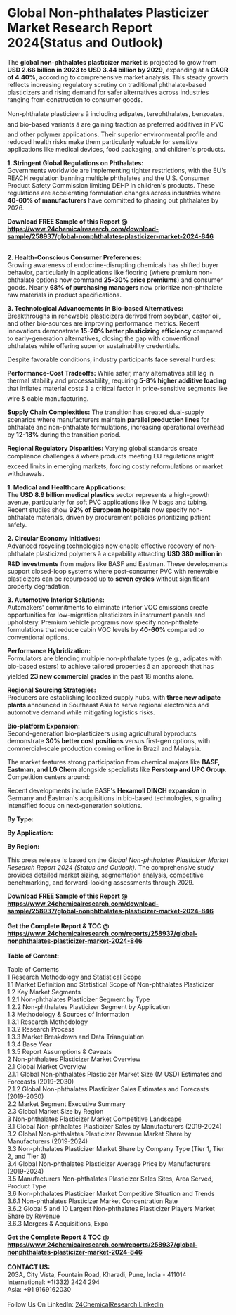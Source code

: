 <h1>Global Non-phthalates Plasticizer Market Research Report 2024(Status and Outlook)</h1><p>The <strong>global non-phthalates plasticizer market</strong> is projected to grow from <strong>USD 2.66 billion in 2023 to USD 3.44 billion by 2029</strong>, expanding at a <strong>CAGR of 4.40%</strong>, according to comprehensive market analysis. This steady growth reflects increasing regulatory scrutiny on traditional phthalate-based plasticizers and rising demand for safer alternatives across industries ranging from construction to consumer goods.</p><p>Non-phthalate plasticizers â including adipates, terephthalates, benzoates, and bio-based variants â are gaining traction as preferred additives in PVC and other polymer applications. Their superior environmental profile and reduced health risks make them particularly valuable for sensitive applications like medical devices, food packaging, and children's products.</p><p><strong>1. Stringent Global Regulations on Phthalates:</strong><br>
Governments worldwide are implementing tighter restrictions, with the EU's REACH regulation banning multiple phthalates and the U.S. Consumer Product Safety Commission limiting DEHP in children's products. These regulations are accelerating formulation changes across industries where <strong>40-60% of manufacturers</strong> have committed to phasing out phthalates by 2026.</p><div><b>Download FREE Sample of this Report @ 
            <a href="https://www.24chemicalresearch.com/download-sample/258937/global-nonphthalates-plasticizer-market-2024-846">
            https://www.24chemicalresearch.com/download-sample/258937/global-nonphthalates-plasticizer-market-2024-846</a></b></div><br><p><strong>2. Health-Conscious Consumer Preferences:</strong><br>
Growing awareness of endocrine-disrupting chemicals has shifted buyer behavior, particularly in applications like flooring (where premium non-phthalate options now command <strong>25-30% price premiums</strong>) and consumer goods. Nearly <strong>68% of purchasing managers</strong> now prioritize non-phthalate raw materials in product specifications.</p><p><strong>3. Technological Advancements in Bio-based Alternatives:</strong><br>
Breakthroughs in renewable plasticizers derived from soybean, castor oil, and other bio-sources are improving performance metrics. Recent innovations demonstrate <strong>15-20% better plasticizing efficiency</strong> compared to early-generation alternatives, closing the gap with conventional phthalates while offering superior sustainability credentials.</p><p>Despite favorable conditions, industry participants face several hurdles:</p><p><strong>Performance-Cost Tradeoffs:</strong> While safer, many alternatives still lag in thermal stability and processability, requiring <strong>5-8% higher additive loading</strong> that inflates material costs â a critical factor in price-sensitive segments like wire &amp; cable manufacturing.</p><p><strong>Supply Chain Complexities:</strong> The transition has created dual-supply scenarios where manufacturers maintain <strong>parallel production lines</strong> for phthalate and non-phthalate formulations, increasing operational overhead by <strong>12-18%</strong> during the transition period.</p><p><strong>Regional Regulatory Disparities:</strong> Varying global standards create compliance challenges â where products meeting EU regulations might exceed limits in emerging markets, forcing costly reformulations or market withdrawals.</p><p><strong>1. Medical and Healthcare Applications:</strong><br>
The <strong>USD 8.9 billion medical plastics</strong> sector represents a high-growth avenue, particularly for soft PVC applications like IV bags and tubing. Recent studies show <strong>92% of European hospitals</strong> now specify non-phthalate materials, driven by procurement policies prioritizing patient safety.</p><p><strong>2. Circular Economy Initiatives:</strong><br>
Advanced recycling technologies now enable effective recovery of non-phthalate plasticized polymers â a capability attracting <strong>USD 380 million in R&amp;D investments</strong> from majors like BASF and Eastman. These developments support closed-loop systems where post-consumer PVC with renewable plasticizers can be repurposed up to <strong>seven cycles</strong> without significant property degradation.</p><p><strong>3. Automotive Interior Solutions:</strong><br>
Automakers' commitments to eliminate interior VOC emissions create opportunities for low-migration plasticizers in instrument panels and upholstery. Premium vehicle programs now specify non-phthalate formulations that reduce cabin VOC levels by <strong>40-60%</strong> compared to conventional options.</p><p><strong>Performance Hybridization:</strong><br>
	Formulators are blending multiple non-phthalate types (e.g., adipates with bio-based esters) to achieve tailored properties â an approach that has yielded <strong>23 new commercial grades</strong> in the past 18 months alone.</p><p><strong>Regional Sourcing Strategies:</strong><br>
	Producers are establishing localized supply hubs, with <strong>three new adipate plants</strong> announced in Southeast Asia to serve regional electronics and automotive demand while mitigating logistics risks.</p><p><strong>Bio-platform Expansion:</strong><br>
	Second-generation bio-plasticizers using agricultural byproducts demonstrate <strong>30% better cost positions</strong> versus first-gen options, with commercial-scale production coming online in Brazil and Malaysia.</p><p>The market features strong participation from chemical majors like <strong>BASF, Eastman, and LG Chem</strong> alongside specialists like <strong>Perstorp and UPC Group</strong>. Competition centers around:</p><p>Recent developments include BASF's <strong>Hexamoll DINCH expansion</strong> in Germany and Eastman's acquisitions in bio-based technologies, signaling intensified focus on next-generation solutions.</p><p><strong>By Type:</strong></p><p><strong>By Application:</strong></p><p><strong>By Region:</strong></p><p>This press release is based on the <em>Global Non-phthalates Plasticizer Market Research Report 2024 (Status and Outlook)</em>. The comprehensive study provides detailed market sizing, segmentation analysis, competitive benchmarking, and forward-looking assessments through 2029.</p><div><b>Download FREE Sample of this Report @ 
            <a href="https://www.24chemicalresearch.com/download-sample/258937/global-nonphthalates-plasticizer-market-2024-846">
            https://www.24chemicalresearch.com/download-sample/258937/global-nonphthalates-plasticizer-market-2024-846</a></b></div><br><div><b>Get the Complete Report & TOC @ 
            <a href="https://www.24chemicalresearch.com/reports/258937/global-nonphthalates-plasticizer-market-2024-846">
            https://www.24chemicalresearch.com/reports/258937/global-nonphthalates-plasticizer-market-2024-846</a></b></div><br>
            <b>Table of Content:</b><p>Table of Contents<br />
1 Research Methodology and Statistical Scope<br />
1.1 Market Definition and Statistical Scope of Non-phthalates Plasticizer<br />
1.2 Key Market Segments<br />
1.2.1 Non-phthalates Plasticizer Segment by Type<br />
1.2.2 Non-phthalates Plasticizer Segment by Application<br />
1.3 Methodology & Sources of Information<br />
1.3.1 Research Methodology<br />
1.3.2 Research Process<br />
1.3.3 Market Breakdown and Data Triangulation<br />
1.3.4 Base Year<br />
1.3.5 Report Assumptions & Caveats<br />
2 Non-phthalates Plasticizer Market Overview<br />
2.1 Global Market Overview<br />
2.1.1 Global Non-phthalates Plasticizer Market Size (M USD) Estimates and Forecasts (2019-2030)<br />
2.1.2 Global Non-phthalates Plasticizer Sales Estimates and Forecasts (2019-2030)<br />
2.2 Market Segment Executive Summary<br />
2.3 Global Market Size by Region<br />
3 Non-phthalates Plasticizer Market Competitive Landscape<br />
3.1 Global Non-phthalates Plasticizer Sales by Manufacturers (2019-2024)<br />
3.2 Global Non-phthalates Plasticizer Revenue Market Share by Manufacturers (2019-2024)<br />
3.3 Non-phthalates Plasticizer Market Share by Company Type (Tier 1, Tier 2, and Tier 3)<br />
3.4 Global Non-phthalates Plasticizer Average Price by Manufacturers (2019-2024)<br />
3.5 Manufacturers Non-phthalates Plasticizer Sales Sites, Area Served, Product Type<br />
3.6 Non-phthalates Plasticizer Market Competitive Situation and Trends<br />
3.6.1 Non-phthalates Plasticizer Market Concentration Rate<br />
3.6.2 Global 5 and 10 Largest Non-phthalates Plasticizer Players Market Share by Revenue<br />
3.6.3 Mergers & Acquisitions, Expa</p><div><b>Get the Complete Report & TOC @ 
            <a href="https://www.24chemicalresearch.com/reports/258937/global-nonphthalates-plasticizer-market-2024-846">
            https://www.24chemicalresearch.com/reports/258937/global-nonphthalates-plasticizer-market-2024-846</a></b></div><br><b>CONTACT US:</b><br>
            203A, City Vista, Fountain Road, Kharadi, Pune, India - 411014<br>
            International: +1(332) 2424 294<br>
            Asia: +91 9169162030 <br><br>
            Follow Us On LinkedIn: <a href="https://www.linkedin.com/company/24chemicalresearch/">24ChemicalResearch LinkedIn</a>